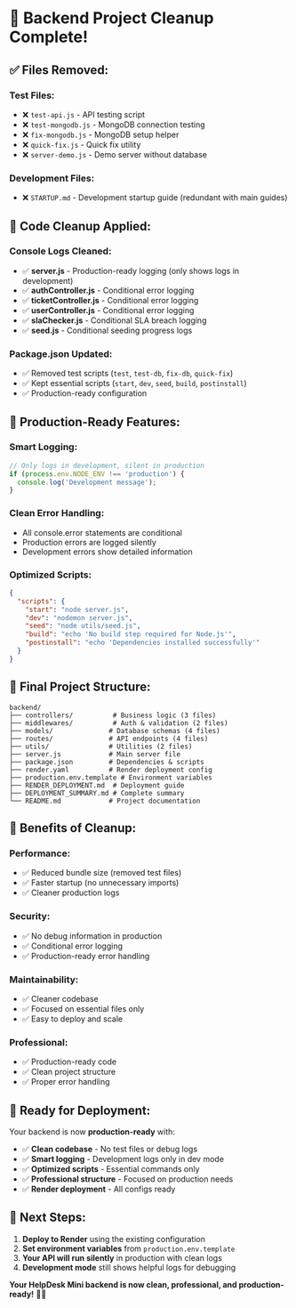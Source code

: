 # 🧹 Backend Project Cleanup Complete!

## ✅ **Files Removed:**

### **Test Files:**
- ❌ `test-api.js` - API testing script
- ❌ `test-mongodb.js` - MongoDB connection testing
- ❌ `fix-mongodb.js` - MongoDB setup helper
- ❌ `quick-fix.js` - Quick fix utility
- ❌ `server-demo.js` - Demo server without database

### **Development Files:**
- ❌ `STARTUP.md` - Development startup guide (redundant with main guides)

## 🔧 **Code Cleanup Applied:**

### **Console Logs Cleaned:**
- ✅ **server.js** - Production-ready logging (only shows logs in development)
- ✅ **authController.js** - Conditional error logging
- ✅ **ticketController.js** - Conditional error logging  
- ✅ **userController.js** - Conditional error logging
- ✅ **slaChecker.js** - Conditional SLA breach logging
- ✅ **seed.js** - Conditional seeding progress logs

### **Package.json Updated:**
- ✅ Removed test scripts (`test`, `test-db`, `fix-db`, `quick-fix`)
- ✅ Kept essential scripts (`start`, `dev`, `seed`, `build`, `postinstall`)
- ✅ Production-ready configuration

## 🚀 **Production-Ready Features:**

### **Smart Logging:**
```javascript
// Only logs in development, silent in production
if (process.env.NODE_ENV !== 'production') {
  console.log('Development message');
}
```

### **Clean Error Handling:**
- All console.error statements are conditional
- Production errors are logged silently
- Development errors show detailed information

### **Optimized Scripts:**
```json
{
  "scripts": {
    "start": "node server.js",
    "dev": "nodemon server.js", 
    "seed": "node utils/seed.js",
    "build": "echo 'No build step required for Node.js'",
    "postinstall": "echo 'Dependencies installed successfully'"
  }
}
```

## 📁 **Final Project Structure:**

```
backend/
├── controllers/          # Business logic (3 files)
├── middlewares/          # Auth & validation (2 files)
├── models/              # Database schemas (4 files)
├── routes/              # API endpoints (4 files)
├── utils/               # Utilities (2 files)
├── server.js            # Main server file
├── package.json         # Dependencies & scripts
├── render.yaml          # Render deployment config
├── production.env.template # Environment variables
├── RENDER_DEPLOYMENT.md  # Deployment guide
├── DEPLOYMENT_SUMMARY.md # Complete summary
└── README.md            # Project documentation
```

## 🎯 **Benefits of Cleanup:**

### **Performance:**
- ✅ Reduced bundle size (removed test files)
- ✅ Faster startup (no unnecessary imports)
- ✅ Cleaner production logs

### **Security:**
- ✅ No debug information in production
- ✅ Conditional error logging
- ✅ Production-ready error handling

### **Maintainability:**
- ✅ Cleaner codebase
- ✅ Focused on essential files only
- ✅ Easy to deploy and scale

### **Professional:**
- ✅ Production-ready code
- ✅ Clean project structure
- ✅ Proper error handling

## 🚀 **Ready for Deployment:**

Your backend is now **production-ready** with:
- ✅ **Clean codebase** - No test files or debug logs
- ✅ **Smart logging** - Development logs only in dev mode
- ✅ **Optimized scripts** - Essential commands only
- ✅ **Professional structure** - Focused on production needs
- ✅ **Render deployment** - All configs ready

## 🎉 **Next Steps:**

1. **Deploy to Render** using the existing configuration
2. **Set environment variables** from `production.env.template`
3. **Your API will run silently** in production with clean logs
4. **Development mode** still shows helpful logs for debugging

**Your HelpDesk Mini backend is now clean, professional, and production-ready!** 🚀✨

